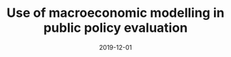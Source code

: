 ---
title: "Use of macroeconomic modelling in public policy evaluation"
collection: publications
category: manuscripts
permalink: /publication/2010-10-01-paper-title-number-2
date: 2019-12-01
venue: 'Trésor Eco'
paperurl: 'https://www.tresor.economie.gouv.fr/Articles/8db5af77-7ec5-4f4c-9fa7-6a86e6b96a34/files/3d7437b0-b2c8-42ef-94d6-cd89f5d57c3e'
citation: 'De Williencourt, C, and Jacquetin, F (2019). &quot;Use of macroeconomic policy in public policy evaluation; <i>Trésor Eco No. 252</i>. 1(2).'
---